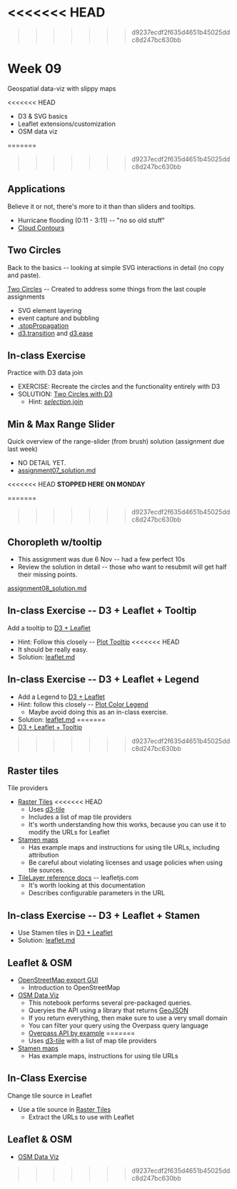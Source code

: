 <<<<<<< HEAD
=======

>>>>>>> d9237ecdf2f635d4651b45025ddc8d247bc630bb
# Week 09

Geospatial data-viz with slippy maps

<<<<<<< HEAD
* D3 & SVG basics
* Leaflet extensions/customization
* OSM data viz 

=======
>>>>>>> d9237ecdf2f635d4651b45025ddc8d247bc630bb
## Applications

Believe it or not, there's more to it than than sliders and tooltips.

* Hurricane flooding (0:11 - 3:11) -- "no so old stuff"
* [Cloud Contours](https://observablehq.com/@d3/cloud-contours?collection=@d3/d3-contour)

## Two Circles

Back to the basics -- looking at simple SVG interactions in detail (no copy and paste).

[Two Circles](https://observablehq.com/d/e9929ab1f12864d8) -- Created to address some things from the last couple assignments

* SVG element layering
* event capture and bubbling
* [.stopPropagation](https://developer.mozilla.org/en-US/docs/Web/API/Event/stopPropagation)
* [d3.transition](https://github.com/d3/d3-transition) and [d3.ease](https://github.com/d3/d3-ease)

## In-class Exercise

Practice with D3 data join

* EXERCISE: Recreate the circles and the functionality entirely with D3
* SOLUTION: [Two Circles with D3](./two_circles.md)
  * Hint: [*selection*.join](https://observablehq.com/@d3/selection-join)

## Min & Max Range Slider

Quick overview of the range-slider (from brush) solution (assignment due last week)

* NO DETAIL YET.
* [assignment07_solution.md](./assignment07_solution.md)

<<<<<<< HEAD
**STOPPED HERE ON MONDAY**

=======
>>>>>>> d9237ecdf2f635d4651b45025ddc8d247bc630bb
## Choropleth w/tooltip

* This assignment was due 6 Nov -- had a few perfect 10s
* Review the solution in detail -- those who want to resubmit will get half their missing points.

[assignment08_solution.md](./assignment08_solution.md)

## In-class Exercise -- D3 + Leaflet + Tooltip

Add a tooltip to [D3 + Leaflet](https://observablehq.com/@pbogden/d3-leaflet)

* Hint: Follow this closely -- [Plot Tooltip](https://observablehq.com/@mkfreeman/plot-tooltip)
<<<<<<< HEAD
* It should be really easy.
* Solution: [leaflet.md](./leaflet.md)

## In-class Exercise -- D3 + Leaflet + Legend

* Add a Legend to [D3 + Leaflet](https://observablehq.com/@pbogden/d3-leaflet)
* Hint: follow this closely -- [Plot Color Legend](https://observablehq.com/@ambassadors/plot-color-legend)
  * Maybe avoid doing this as an in-class exercise.
* Solution: [leaflet.md](./leaflet.md)
=======
* [D3 + Leaflet + Tooltip](https://observablehq.com/d/7111ad3d30aee012)
>>>>>>> d9237ecdf2f635d4651b45025ddc8d247bc630bb

## Raster tiles

Tile providers

* [Raster Tiles](https://observablehq.com/@d3/raster-tiles?collection=@d3/d3-tile)
<<<<<<< HEAD
  * Uses [d3-tile](https://github.com/d3/d3-tile)
  * Includes a list of map tile providers
  * It's worth understanding how this works, because you can use it to modify the URLs for Leaflet
* [Stamen maps](http://maps.stamen.com/#terrain/12/37.7706/-122.3782)
  * Has example maps and instructions for using tile URLs, including attribution
  * Be careful about violating licenses and usage policies when using tile sources.
* [TileLayer reference docs](https://leafletjs.com/reference.html#tilelayer) -- leafletjs.com
  * It's worth looking at this documentation
  * Describes configurable parameters in the URL

## In-class Exercise -- D3 + Leaflet + Stamen

* Use Stamen tiles in [D3 + Leaflet](https://observablehq.com/@pbogden/d3-leaflet)
* Solution: [leaflet.md](./leaflet.md)

## Leaflet & OSM

* [OpenStreetMap export GUI](https://www.openstreetmap.org/export#map=15/43.6500/-70.2430)
  * Introduction to OpenStreetMap
* [OSM Data Viz](https://observablehq.com/@pbogden/osm-data-viz)
  * This notebook performs several pre-packaged queries.
  * Queryies the API using a library that returns [GeoJSON](https://geojson.org/)
  * If you return everything, then make sure to use a very small domain
  * You can filter your query using the Overpass query language
  * [Overpass API by example](https://wiki.openstreetmap.org/wiki/Overpass_API/Overpass_API_by_Example)
=======
  * Uses [d3-tile](https://github.com/d3/d3-tile) with a list of map tile providers
* [Stamen maps](http://maps.stamen.com/#terrain/12/37.7706/-122.3782)
  * Has example maps, instructions for using tile URLs

## In-Class Exercise

Change tile source in Leaflet

* Use a tile source in [Raster Tiles](https://observablehq.com/@d3/raster-tiles?collection=@d3/d3-tile)
  * Extract the URLs to use with Leaflet

## Leaflet & OSM

* [OSM Data Viz](https://observablehq.com/@pbogden/osm-data-viz)
>>>>>>> d9237ecdf2f635d4651b45025ddc8d247bc630bb
